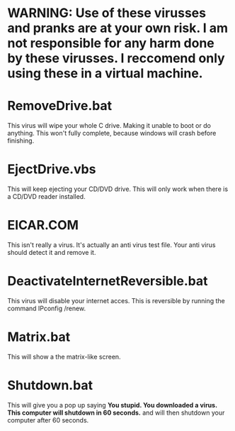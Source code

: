 # WARNING: Use of these virusses and pranks are at your own risk. I am not responsible for any harm done by these virusses. I reccomend only using these in a virtual machine.
<h1>RemoveDrive.bat</h1>
This virus will wipe your whole C drive. Making it unable to boot or do anything. This won't fully complete, because windows will crash before finishing.
<h1>EjectDrive.vbs</h1>
This will keep ejecting your CD/DVD drive. This will only work when there is a CD/DVD reader installed.
<h1>EICAR.COM</h1>
This isn't really a virus. It's actually an anti virus test file. Your anti virus should detect it and remove it.
<h1>DeactivateInternetReversible.bat</h1>
This virus will disable your internet acces. This is reversible by running the command IPconfig /renew.
<h1>Matrix.bat</h1>
This will show a the matrix-like screen.
<h1>Shutdown.bat</h1>
This will give you a pop up saying <b>You stupid. You downloaded a virus. This computer will shutdown in 60 seconds.</b> and will then shutdown your computer after 60 seconds.
